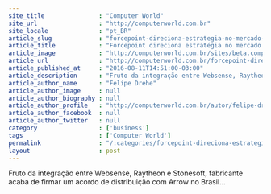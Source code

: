 ```yaml
---
site_title               : "Computer World"
site_url                 : "http://computerworld.com.br"
site_locale              : "pt_BR"
article_slug             : "forcepoint-direciona-estrategia-no-mercado-brasileiro"
article_title            : "Forcepoint direciona estratégia no mercado brasileiro"
article_image            : "http://computerworld.com.br/sites/beta.computerworld.com.br/files/news_articles/seguranca_4.jpg"
article_url              : "http://computerworld.com.br/forcepoint-direciona-estrategia-no-mercado-brasileiro"
article_published_at     : "2016-08-11T14:51:00-03:00"
article_description      : "Fruto da integração entre Websense, Raytheon e Stonesoft, fabricante acaba de firmar um acordo de distribuição com Arrow no Brasil..."
article_author_name      : "Felipe Drehe"
article_author_image     : null
article_author_biography : null
article_author_profile   : "http://computerworld.com.br/autor/felipe-dreher"
article_author_facebook  : null
article_author_twitter   : null
category                 : ['business']
tags                     : ['Computer World']
permalink                : "/:categories/forcepoint-direciona-estrategia-no-mercado-brasileiro/"
layout                   : post
---
```


Fruto da integração entre Websense, Raytheon e Stonesoft, fabricante acaba de firmar um acordo de distribuição com Arrow no Brasil...
